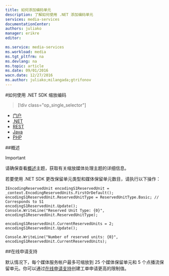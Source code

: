 ```yaml
---
title: 如何添加编码单元
description: 了解如何使用 .NET 添加编码单元
services: media-services
documentationCenter: 
authors: juliako
manager: erikre
editor: 

ms.service: media-services
ms.workload: media
ms.tgt_pltfrm: na
ms.devlang: na
ms.topic: article
ms.date: 09/01/2016
wacn.date: 12/27/2016
ms.author: juliako;milangada;gtrifonov
---
```


#如何使用 .NET SDK 缩放编码

> [!div class="op_single_selector"]
- [门户](./media-services-portal-encoding-units.md)
- [.NET](./media-services-dotnet-encoding-units.md)
- [REST](https://docs.microsoft.com/zh-cn/rest/api/media/operations/encodingreservedunittype)
- [Java](https://github.com/southworkscom/azure-sdk-for-media-services-java-samples)
- [PHP](https://github.com/Azure/azure-sdk-for-php/tree/master/examples/MediaServices)

##概述

>[!IMPORTANT]
> 请确保查看[概述](./media-services-scale-media-processing-overview.md)主题，获取有关缩放媒体处理主题的详细信息。

若要使用 .NET SDK 更改保留单元类型和媒体保留单元数目，请执行以下操作：

```
IEncodingReservedUnit encodingS1ReservedUnit = _context.EncodingReservedUnits.FirstOrDefault();
encodingS1ReservedUnit.ReservedUnitType = ReservedUnitType.Basic; // Corresponds to S1
encodingS1ReservedUnit.Update();
Console.WriteLine("Reserved Unit Type: {0}", encodingS1ReservedUnit.ReservedUnitType);

encodingS1ReservedUnit.CurrentReservedUnits = 2;
encodingS1ReservedUnit.Update();

Console.WriteLine("Number of reserved units: {0}", encodingS1ReservedUnit.CurrentReservedUnits);
```

##在线申请支持

默认情况下，每个媒体服务帐户最多可缩放到 25 个媒体保留单元和 5 个点播流保留单元。你可以通过[在线申请支持](https://www.azure.cn/support/support-ticket-form/?l=zh-cn)创建工单申请更高的限制值。

<!---HONumber=Mooncake_Quality_Review_1215_2016-->